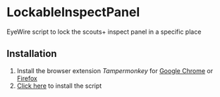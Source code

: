 # LockableInspectPanel
EyeWire script to lock the scouts+ inspect panel in a specific place 

## Installation

1. Install the browser extension _Tampermonkey_ for [Google Chrome](https://chrome.google.com/webstore/detail/tampermonkey/dhdgffkkebhmkfjojejmpbldmpobfkfo?hl=en) or [Firefox](https://addons.mozilla.org/en-US/firefox/addon/tampermonkey/)
2. [Click here](https://raw.githubusercontent.com/bl4ckscor3/LockableInspectPanel/master/lockableinspectpanel.user.js) to install the script

